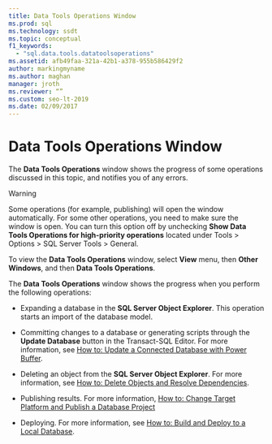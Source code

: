 ```yaml
---
title: Data Tools Operations Window
ms.prod: sql
ms.technology: ssdt
ms.topic: conceptual
f1_keywords: 
  - "sql.data.tools.datatoolsoperations"
ms.assetid: afb49faa-321a-42b1-a378-955b586429f2
author: markingmyname
ms.author: maghan
manager: jroth
ms.reviewer: “”
ms.custom: seo-lt-2019
ms.date: 02/09/2017
---
```


# Data Tools Operations Window

The **Data Tools Operations**  window shows the progress of some operations discussed in this topic, and notifies you of any errors.  
  
> [!WARNING]  
> Some operations (for example, publishing) will open the window automatically. For some other operations, you need to make sure the window is open. You can turn this option off by unchecking **Show Data Tools Operations for high-priority operations** located under Tools > Options > SQL Server Tools > General.  
  
To view the **Data Tools Operations** window, select **View** menu, then **Other Windows**, and then **Data Tools Operations**.  
  
The **Data Tools Operations** window shows the progress when you perform the following operations:  
  
-   Expanding a database in the **SQL Server Object Explorer**. This operation starts an import of the database model.  
  
-   Committing changes to a database or generating scripts through the **Update Database** button in the Transact\-SQL Editor. For more information, see [How to: Update a Connected Database with Power Buffer](../ssdt/how-to-update-a-connected-database-with-power-buffer.md).  
  
-   Deleting an object from the **SQL Server Object Explorer**. For more information, see [How to: Delete Objects and Resolve Dependencies](../ssdt/how-to-delete-objects-and-resolve-dependencies.md).  
  
-   Publishing results. For more information, [How to: Change Target Platform and Publish a Database Project](../ssdt/how-to-change-target-platform-and-publish-a-database-project.md)  
  
-   Deploying. For more information, see [How to: Build and Deploy to a Local Database](../ssdt/how-to-build-and-deploy-to-a-local-database.md).  
  
